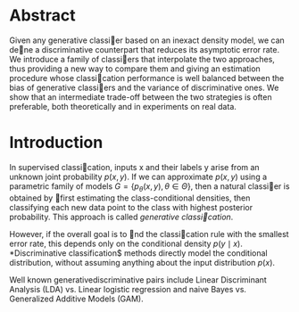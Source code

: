 # Abstract 

Given any generative classier based on an inexact density model, we can dene a discriminative counterpart that reduces its asymptotic error rate. 
We introduce a family of classiers that interpolate the two approaches, thus providing a new way to compare them and giving an estimation procedure whose classication performance is well balanced between the bias of generative classiers and the variance of discriminative ones. 
We show that an intermediate trade-off between the two strategies is often preferable, both theoretically and in experiments on real data.

# Introduction 

In supervised classication, inputs x and their labels y arise from an unknown joint probability $p(x, y)$. 
If we can approximate $p(x, y)$ using a parametric family of models $G = \{ p_{\theta} (x, y), \theta \in \Theta \}$, then a natural classier is obtained by first estimating the class-conditional densities, then classifying each new data point to the class with highest posterior probability. 
This approach is called *generative classication*.

However, if the overall goal is to nd the classication rule with the smallest error rate, this depends only on the conditional density $p(y \mid x)$. 
*Discriminative classification$ methods directly model the conditional distribution, without assuming anything about the input distribution $p(x)$.

Well known generativediscriminative pairs include Linear Discriminant Analysis (LDA) vs. Linear logistic regression and naive Bayes vs. Generalized Additive Models (GAM).